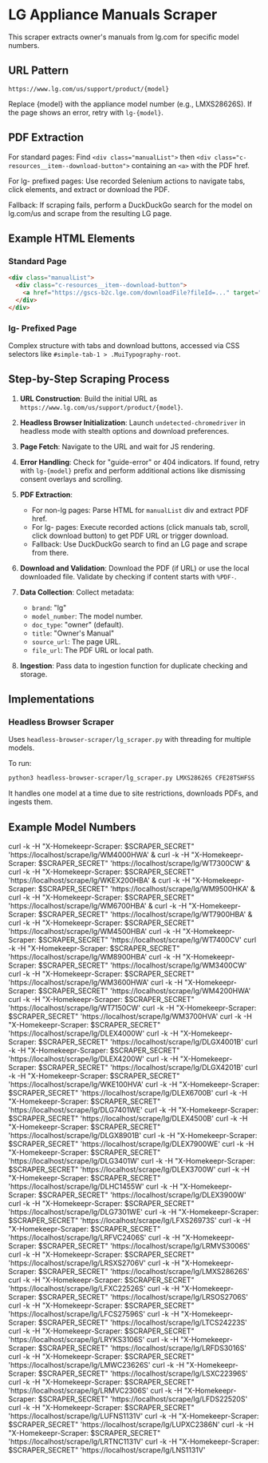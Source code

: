 # LG Appliance Manuals Scraper

This scraper extracts owner's manuals from lg.com for specific model numbers.

## URL Pattern
`https://www.lg.com/us/support/product/{model}`

Replace {model} with the appliance model number (e.g., LMXS28626S). If the page shows an error, retry with `lg-{model}`.

## PDF Extraction
For standard pages: Find `<div class="manualList">` then `<div class="c-resources__item--download-button">` containing an `<a>` with the PDF href.

For lg- prefixed pages: Use recorded Selenium actions to navigate tabs, click elements, and extract or download the PDF.

Fallback: If scraping fails, perform a DuckDuckGo search for the model on lg.com/us and scrape from the resulting LG page.

## Example HTML Elements
### Standard Page
```html
<div class="manualList">
  <div class="c-resources__item--download-button">
    <a href="https://gscs-b2c.lge.com/downloadFile?fileId=..." target="_blank">...</a>
  </div>
</div>
```

### lg- Prefixed Page
Complex structure with tabs and download buttons, accessed via CSS selectors like `#simple-tab-1 > .MuiTypography-root`.

## Step-by-Step Scraping Process

1. **URL Construction**: Build the initial URL as `https://www.lg.com/us/support/product/{model}`.

2. **Headless Browser Initialization**: Launch `undetected-chromedriver` in headless mode with stealth options and download preferences.

3. **Page Fetch**: Navigate to the URL and wait for JS rendering.

4. **Error Handling**: Check for "guide-error" or 404 indicators. If found, retry with `lg-{model}` prefix and perform additional actions like dismissing consent overlays and scrolling.

5. **PDF Extraction**:
   - For non-lg pages: Parse HTML for `manualList` div and extract PDF href.
   - For lg- pages: Execute recorded actions (click manuals tab, scroll, click download button) to get PDF URL or trigger download.
   - Fallback: Use DuckDuckGo search to find an LG page and scrape from there.

6. **Download and Validation**: Download the PDF (if URL) or use the local downloaded file. Validate by checking if content starts with `%PDF-`.

7. **Data Collection**: Collect metadata:
    * `brand`: "lg"
    * `model_number`: The model number.
    * `doc_type`: "owner" (default).
    * `title`: "Owner's Manual"
    * `source_url`: The page URL.
    * `file_url`: The PDF URL or local path.

8. **Ingestion**: Pass data to ingestion function for duplicate checking and storage.

## Implementations

### Headless Browser Scraper
Uses `headless-browser-scraper/lg_scraper.py` with threading for multiple models.

To run:
```bash
python3 headless-browser-scraper/lg_scraper.py LMXS28626S CFE28TSHFSS
```

It handles one model at a time due to site restrictions, downloads PDFs, and ingests them.

## Example Model Numbers

curl -k -H "X-Homekeepr-Scraper: $SCRAPER_SECRET" 'https://localhost/scrape/lg/WM4000HWA' &
curl -k -H "X-Homekeepr-Scraper: $SCRAPER_SECRET" 'https://localhost/scrape/lg/WT7300CW' &
curl -k -H "X-Homekeepr-Scraper: $SCRAPER_SECRET" 'https://localhost/scrape/lg/WKEX200HBA' &
curl -k -H "X-Homekeepr-Scraper: $SCRAPER_SECRET" 'https://localhost/scrape/lg/WM9500HKA' &
curl -k -H "X-Homekeepr-Scraper: $SCRAPER_SECRET" 'https://localhost/scrape/lg/WM6700HBA' &
curl -k -H "X-Homekeepr-Scraper: $SCRAPER_SECRET" 'https://localhost/scrape/lg/WT7900HBA' &
curl -k -H "X-Homekeepr-Scraper: $SCRAPER_SECRET" 'https://localhost/scrape/lg/WM4500HBA'
curl -k -H "X-Homekeepr-Scraper: $SCRAPER_SECRET" 'https://localhost/scrape/lg/WT7400CV'
curl -k -H "X-Homekeepr-Scraper: $SCRAPER_SECRET" 'https://localhost/scrape/lg/WM8900HBA'
curl -k -H "X-Homekeepr-Scraper: $SCRAPER_SECRET" 'https://localhost/scrape/lg/WM3400CW'
curl -k -H "X-Homekeepr-Scraper: $SCRAPER_SECRET" 'https://localhost/scrape/lg/WM3600HWA'
curl -k -H "X-Homekeepr-Scraper: $SCRAPER_SECRET" 'https://localhost/scrape/lg/WM4200HWA'
curl -k -H "X-Homekeepr-Scraper: $SCRAPER_SECRET" 'https://localhost/scrape/lg/WT7150CW'
curl -k -H "X-Homekeepr-Scraper: $SCRAPER_SECRET" 'https://localhost/scrape/lg/WM3700HVA'
curl -k -H "X-Homekeepr-Scraper: $SCRAPER_SECRET" 'https://localhost/scrape/lg/DLEX4000W'
curl -k -H "X-Homekeepr-Scraper: $SCRAPER_SECRET" 'https://localhost/scrape/lg/DLGX4001B'
curl -k -H "X-Homekeepr-Scraper: $SCRAPER_SECRET" 'https://localhost/scrape/lg/DLEX4200W'
curl -k -H "X-Homekeepr-Scraper: $SCRAPER_SECRET" 'https://localhost/scrape/lg/DLGX4201B'
curl -k -H "X-Homekeepr-Scraper: $SCRAPER_SECRET" 'https://localhost/scrape/lg/WKE100HVA'
curl -k -H "X-Homekeepr-Scraper: $SCRAPER_SECRET" 'https://localhost/scrape/lg/DLEX6700B'
curl -k -H "X-Homekeepr-Scraper: $SCRAPER_SECRET" 'https://localhost/scrape/lg/DLG7401WE'
curl -k -H "X-Homekeepr-Scraper: $SCRAPER_SECRET" 'https://localhost/scrape/lg/DLEX4500B'
curl -k -H "X-Homekeepr-Scraper: $SCRAPER_SECRET" 'https://localhost/scrape/lg/DLGX8901B'
curl -k -H "X-Homekeepr-Scraper: $SCRAPER_SECRET" 'https://localhost/scrape/lg/DLEX7900WE'
curl -k -H "X-Homekeepr-Scraper: $SCRAPER_SECRET" 'https://localhost/scrape/lg/DLG3401W'
curl -k -H "X-Homekeepr-Scraper: $SCRAPER_SECRET" 'https://localhost/scrape/lg/DLEX3700W'
curl -k -H "X-Homekeepr-Scraper: $SCRAPER_SECRET" 'https://localhost/scrape/lg/DLHC1455W'
curl -k -H "X-Homekeepr-Scraper: $SCRAPER_SECRET" 'https://localhost/scrape/lg/DLEX3900W'
curl -k -H "X-Homekeepr-Scraper: $SCRAPER_SECRET" 'https://localhost/scrape/lg/DLG7301WE'
curl -k -H "X-Homekeepr-Scraper: $SCRAPER_SECRET" 'https://localhost/scrape/lg/LFXS26973S'
curl -k -H "X-Homekeepr-Scraper: $SCRAPER_SECRET" 'https://localhost/scrape/lg/LRFVC2406S'
curl -k -H "X-Homekeepr-Scraper: $SCRAPER_SECRET" 'https://localhost/scrape/lg/LRMVS3006S'
curl -k -H "X-Homekeepr-Scraper: $SCRAPER_SECRET" 'https://localhost/scrape/lg/LRSXS2706V'
curl -k -H "X-Homekeepr-Scraper: $SCRAPER_SECRET" 'https://localhost/scrape/lg/LMXS28626S'
curl -k -H "X-Homekeepr-Scraper: $SCRAPER_SECRET" 'https://localhost/scrape/lg/LFXC22526S'
curl -k -H "X-Homekeepr-Scraper: $SCRAPER_SECRET" 'https://localhost/scrape/lg/LRSOS2706S'
curl -k -H "X-Homekeepr-Scraper: $SCRAPER_SECRET" 'https://localhost/scrape/lg/LFCS27596S'
curl -k -H "X-Homekeepr-Scraper: $SCRAPER_SECRET" 'https://localhost/scrape/lg/LTCS24223S'
curl -k -H "X-Homekeepr-Scraper: $SCRAPER_SECRET" 'https://localhost/scrape/lg/LRYKS3106S'
curl -k -H "X-Homekeepr-Scraper: $SCRAPER_SECRET" 'https://localhost/scrape/lg/LRFDS3016S'
curl -k -H "X-Homekeepr-Scraper: $SCRAPER_SECRET" 'https://localhost/scrape/lg/LMWC23626S'
curl -k -H "X-Homekeepr-Scraper: $SCRAPER_SECRET" 'https://localhost/scrape/lg/LSXC22396S'
curl -k -H "X-Homekeepr-Scraper: $SCRAPER_SECRET" 'https://localhost/scrape/lg/LRMVC2306S'
curl -k -H "X-Homekeepr-Scraper: $SCRAPER_SECRET" 'https://localhost/scrape/lg/LFDS22520S'
curl -k -H "X-Homekeepr-Scraper: $SCRAPER_SECRET" 'https://localhost/scrape/lg/LUFNS1131V'
curl -k -H "X-Homekeepr-Scraper: $SCRAPER_SECRET" 'https://localhost/scrape/lg/LUPXC2386N'
curl -k -H "X-Homekeepr-Scraper: $SCRAPER_SECRET" 'https://localhost/scrape/lg/LRTNC1131V'
curl -k -H "X-Homekeepr-Scraper: $SCRAPER_SECRET" 'https://localhost/scrape/lg/LNS1131V'
